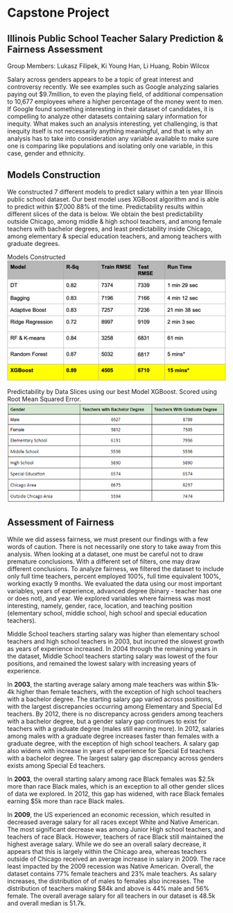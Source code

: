 # Capstone Project

## Illinois Public School Teacher Salary Prediction & Fairness Assessment
Group Members: Lukasz Filipek, Ki Young Han, Li Huang, Robin Wilcox

Salary across genders appears to be a topic of great interest and controversy recently.  We see examples such as Google analyzing salaries paying out $9.7million, to even the playing field, of additional compensation to 10,677 employees where a higher percentage of the money went to men.  If Google found something interesting in their dataset of candidates, it is compelling to analyze other datasets containing salary information for inequity.  What makes such an analysis interesting, yet challenging, is that inequity itself is not necessarily anything meaningful, and that is why an analysis has to take into consideration any variable available to make sure one is comparing like populations and isolating only one variable, in this case, gender and ethnicity.

## Models Construction
We constructed 7 different models to predict salary within a ten year Illinois public school dataset.  Our best model uses XGBoost algorithm and is able to predict within $7,000 88% of the time.  Predictability results within different slices of the data is below.  We obtain the best predictability outside Chicago, among middle & high school teachers,  and among female teachers with bachelor degrees, and least predictability inside Chicago, among elementary & special education teachers, and among teachers with graduate degrees.

Models Constructed
![models](https://github.com/cathyhuangli/Illinois-Teacher-Salary-Project/blob/master/models.png)



Predictability by Data Slices using our best Model XGBoost.  Scored using Root Mean Squared Error.
![predictability](https://github.com/cathyhuangli/Illinois-Teacher-Salary-Project/blob/master/Predictability.png)

## Assessment of Fairness

While we did assess fairness, we must present our findings with a few words of caution.  There is not necessarily one story to take away from this analysis.  When looking at a dataset, one must be careful not to draw premature conclusions.  With a different set of filters, one may draw different conclusions.  To analyze fairness, we filtered the dataset to include only full time teachers, percent employed 100%, full time equivalent 100%, working exactly 9 months.  We evaluated the data using our most important variables, years of experience, advanced degree (binary - teacher has one or does not), and year.  We explored variables where fairness was most interesting, namely, gender, race, location, and teaching position (elementary school, middle school, high school and special education teachers).  

Middle School teachers starting salary was higher than elementary school teachers and high school teachers in 2003, but incurred the slowest growth as years of experience increased.  In 2004 through the remaining years in the dataset, Middle School teachers starting salary was lowest of the four positions, and remained the lowest salary with increasing years of experience.

In **2003**, the starting average salary among male teachers was within $1k-4k higher than female teachers, with the exception of high school teachers with a bachelor degree.  The starting salary gap varied across positions, with the largest discrepancies occurring among Elementary and Special Ed teachers.  By 2012, there is no discrepancy across genders among teachers with a bachelor degree, but a gender salary gap continues to exist for teachers with a graduate degree (males still earning more).  In 2012, salaries among males with a graduate degree increases faster than females with a graduate degree, with the exception of high school teachers.  A salary gap also widens with increase in years of experience for Special Ed teachers with a bachelor degree.  The largest salary gap discrepancy across genders exists among Special Ed teachers.

In **2003**, the overall starting salary among race Black females was $2.5k more than race Black males, which is an exception to all other gender slices of data we explored.  In 2012, this gap has widened, with race Black females earning $5k more than race Black males. 

In **2009**, the US experienced an economic recession, which resulted in decreased average salary for all races except White and Native American.  The most significant decrease was among Junior High school teachers, and teachers of race Black.  However, teachers of race Black still maintained the highest average salary.  While we do see an overall salary decrease, it appears that this is largely within the Chicago area, whereas teachers outside of Chicago received an average increase in salary in 2009.  The race least impacted by the 2009 recession was Native American.
Overall, the dataset contains 77% female teachers and 23% male teachers.  As salary increases, the distribution of of males to females also increases.  The distribution of teachers making $84k and above is 44% male and 56% female.  The overall average salary for all teachers in our dataset is 48.5k and overall median is 51.7k.





